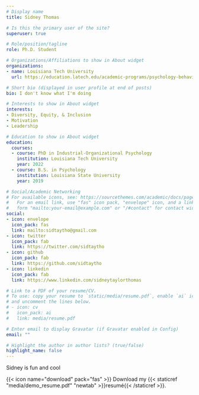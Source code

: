 ```yaml
---
# Display name
title: Sidney Thomas

# Is this the primary user of the site?
superuser: true

# Role/position/tagline
role: Ph.D. Student

# Organizations/Affiliations to show in About widget
organizations:
- name: Louisiana Tech University
  url: https://education.latech.edu/academic-programs/psychology-behavioral-sciences/doctoral-programs/industrial-organizational-psychology-phd/

# Short bio (displayed in user profile at end of posts)
bio: I don't know what I'm doing

# Interests to show in About widget
interests:
- Diversity, Equity, & Inclusion
- Motivation
- Leadership

# Education to show in About widget
education:
  courses:
  - course: PhD in Industrial-Organizational Psychology
    institution: Louisiana Tech University
    year: 2022
  - course: B.S. in Psychology
    institution: Louisiana State University
    year: 2019

# Social/Academic Networking
# For available icons, see: https://sourcethemes.com/academic/docs/page-builder/#icons
#   For an email link, use "fas" icon pack, "envelope" icon, and a link in the
#   form "mailto:your-email@example.com" or "/#contact" for contact widget.
social:
- icon: envelope
  icon_pack: fas
  link: mailto:sidtaytho@gmail.com 
- icon: twitter
  icon_pack: fab
  link: https://twitter.com/sidtaytho
- icon: github
  icon_pack: fab
  link: https://github.com/sidtaytho
- icon: linkedin
  icon_pack: fab
  link: https://www.linkedin.com/sidneytaylorthomas

# Link to a PDF of your resume/CV.
# To use: copy your resume to `static/media/resume.pdf`, enable `ai` icons in `params.toml`, 
# and uncomment the lines below.
# - icon: cv
#   icon_pack: ai
#   link: media/resume.pdf

# Enter email to display Gravatar (if Gravatar enabled in Config)
email: ""

# Highlight the author in author lists? (true/false)
highlight_name: false
---
```


Sidney is fun and cool

{{< icon name="download" pack="fas" >}} Download my {{< staticref "media/demo_resume.pdf" "newtab" >}}resumé{{< /staticref >}}.
